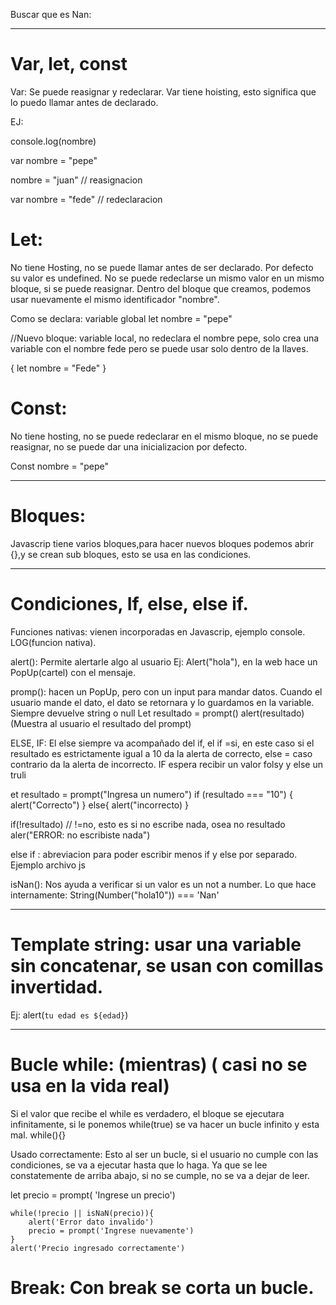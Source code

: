 Buscar que es Nan: 

---------------------------------------------------------------------------------------

# Var, let, const

Var:  Se puede reasignar y redeclarar. Var tiene hoisting, esto significa que lo puedo llamar antes de declarado. 


EJ:

console.log(nombre)

var nombre = "pepe"


nombre = "juan"  // reasignacion

var nombre = "fede" // redeclaracion


# Let: 
No tiene Hosting, no se puede llamar antes de ser declarado. Por defecto su valor es undefined. No se puede redeclarse un mismo valor en un mismo bloque, si se puede reasignar. Dentro del bloque que creamos, podemos usar nuevamente el mismo identificador "nombre".

Como se declara: variable global
let nombre = "pepe"

//Nuevo bloque: variable local, no redeclara el nombre pepe, solo crea una variable con el nombre fede pero se puede usar solo dentro de la llaves.

{
    let nombre = "Fede"
}



# Const: 
No tiene hosting, no se puede redeclarar en el mismo bloque, no se puede reasignar, no se puede dar una inicializacion por defecto.

Const nombre = "pepe"

---------------------------------------------------------------------------------------


# Bloques:

Javascrip tiene varios bloques,para hacer nuevos bloques podemos abrir {},y se crean sub bloques, esto se usa en las condiciones.

---------------------------------------------------------------------------------------

# Condiciones, If, else, else if.

Funciones nativas: vienen incorporadas en Javascrip, ejemplo console. LOG(funcion nativa).

alert(): Permite alertarle algo al usuario
Ej:
Alert("hola"), en la web hace un PopUp(cartel) con el mensaje.


promp(): hacen un PopUp, pero con un input para mandar datos. Cuando el usuario mande el dato, el dato se retornara y lo guardamos en la variable. Siempre devuelve string o null
Let resultado = prompt()
alert(resultado) (Muestra al usuario el resultado del prompt)

ELSE, IF: El else siempre va acompañado del if, el if =si, en este caso si el resultado es estrictamente igual a 10 da la alerta de correcto, else = caso contrario da la alerta de incorrecto.
IF espera recibir un valor folsy y else un truli

et resultado = prompt("Ingresa un numero")
if (resultado === "10") {
    alert("Correcto")
}
else{
    alert("incorrecto)
}

if(!resultado) // !=no, esto es si no escribe nada, osea no resultado
aler("ERROR: no escribiste nada")

else if : abreviacion para poder escribir menos if y else por separado. Ejemplo archivo js


isNan(): Nos ayuda a verificar si un valor es un not a number.
Lo que hace internamente:
String(Number("hola10")) === 'Nan'



---------------------------------------------------------------------------------------


# Template string: usar una variable sin concatenar, se usan con comillas invertidad.
Ej: 
alert(`tu edad es ${edad}`)

---------------------------------------------------------------------------------------
# Bucle while: (mientras) ( casi no se usa en la vida real)
Si el valor que recibe el while es verdadero, el bloque se ejecutara infinitamente, si le ponemos while(true) se va hacer un bucle infinito y esta mal.
while(){}

Usado correctamente: Esto al ser un bucle, si el usuario no cumple con las condiciones, se va a ejecutar hasta que lo haga. Ya que se lee constatemente de arriba abajo, si no se cumple, no se va a dejar de leer.


let precio = prompt( 'Ingrese un precio')

    while(!precio || isNaN(precio)){
        alert('Error dato invalido')
        precio = prompt('Ingrese nuevamente')
    }
    alert('Precio ingresado correctamente')


# Break: Con break se corta un bucle.
